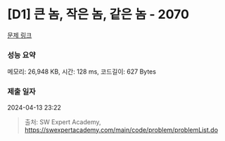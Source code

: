 # [D1] 큰 놈, 작은 놈, 같은 놈 - 2070 

[문제 링크](https://swexpertacademy.com/main/code/problem/problemDetail.do?contestProbId=AV5QQ6qqA40DFAUq) 

### 성능 요약

메모리: 26,948 KB, 시간: 128 ms, 코드길이: 627 Bytes

### 제출 일자

2024-04-13 23:22



> 출처: SW Expert Academy, https://swexpertacademy.com/main/code/problem/problemList.do